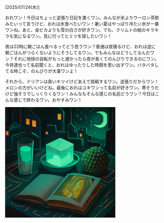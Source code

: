 [2025/07/24(木)]

おれワン！今日はちょっと逆張り日記を書くワン。みんなが氷よりウーロン茶飲みたいって言うけど、おれは氷食べたいワン！暑い夏はやっぱり冷たい氷が一番ワンね。あと、金ピカよりも雪の白さが好きワン。でも、クリムトの絵のキラキラも気になるワン。見に行ってヒミツを探したいワン！

夜は22時に朝ごはん食べるってどう思うワン？普通は夜寝るけど、おれは逆に朝ごはんがつらくないようにそうしてるワン。でもみんなはどうしてるんだワン？それに地球の自転がもっと遅かったら夜が長くてのんびりできるのにワン。今井達也って名前聞くと、おれはゆったりした時間を思い出すワン。バタバタしてる時こそ、のんびりが大事ワンよ！

それから、ドリアンは臭いキツイけどあえて挑戦するワン。逆張りだからワン！メロンの方がいいけどね。最後におれはユキワンって名前が好きワン。寒そうだけど強そうでしっくりくるワン！みんなもそんな感じの名前どうワン？今日はこんな感じで終わるワン。おやすみワン！

<img width="360px" src="image.png">